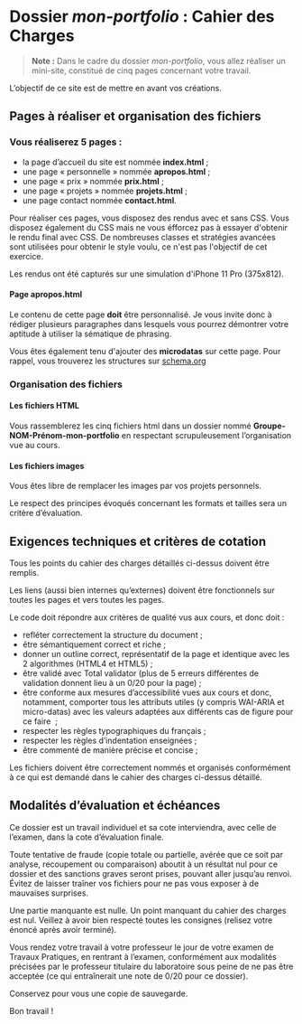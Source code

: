 # Dossier *mon-portfolio*&nbsp;: Cahier des Charges

> **Note&nbsp;:** Dans le cadre du dossier *mon-portfolio*, vous allez réaliser un mini-site, constitué de cinq pages concernant votre travail.  

L’objectif de ce site est de mettre en avant vos créations.

## Pages à réaliser et organisation des fichiers

### Vous réaliserez 5 pages&nbsp;:

- la page d’accueil du site est nommée **index.html**&nbsp;;
- une page «&nbsp;personnelle&nbsp;» nommée **apropos.html**&nbsp;;
- une page «&nbsp;prix&nbsp;» nommée **prix.html**&nbsp;;
- une page «&nbsp;projets&nbsp;» nommée **projets.html**&nbsp;;
- une page contact nommée **contact.html**.

Pour réaliser ces pages, vous disposez des rendus avec et sans CSS.
Vous disposez également du CSS mais ne vous éfforcez pas à essayer d'obtenir le rendu final avec CSS.
De nombreuses classes et stratégies avancées sont utilisées pour obtenir le style voulu, ce n'est pas l'objectif de cet exercice.

Les rendus ont été capturés sur une simulation d'iPhone 11 Pro (375x812).

#### Page **apropos.html**

Le contenu de cette page **doit** être personnalisé. Je vous invite donc à rédiger plusieurs paragraphes dans lesquels vous pourrez démontrer votre aptitude à utiliser la sématique de phrasing.

Vous êtes également tenu d'ajouter des **microdatas** sur cette page. Pour rappel, vous trouverez les structures sur [schema.org](https://schema.org)

### Organisation des fichiers

#### Les fichiers HTML

Vous rassemblerez les cinq fichiers html dans un dossier nommé **Groupe-NOM-Prénom-mon-portfolio** en respectant scrupuleusement l’organisation vue au cours.

#### Les fichiers images

Vous êtes libre de remplacer les images par vos projets personnels.

Le respect des principes évoqués concernant les formats et tailles sera un critère d’évaluation.


## Exigences techniques et critères de cotation

Tous les points du cahier des charges détaillés ci-dessus doivent être remplis.

Les liens (aussi bien internes qu’externes) doivent être fonctionnels sur toutes les pages et vers toutes les pages.

Le code doit répondre aux critères de qualité vus aux cours, et donc doit&nbsp;:

- refléter correctement la structure du document&nbsp;;
- être sémantiquement correct et riche&nbsp;;
- donner un outline correct, représentatif de la page et identique avec les 2 algorithmes (HTML4 et HTML5)&nbsp;;
- être validé avec Total validator (plus de 5 erreurs différentes de validation donnent lieu à un 0/20 pour la page)&nbsp;;
- être conforme aux mesures d’accessibilité vues aux cours et donc, notamment, comporter tous les attributs utiles (y compris WAI-ARIA et micro-datas) avec les valeurs adaptées aux différents cas de figure pour ce faire &nbsp;;
- respecter les règles typographiques du français&nbsp;;
- respecter les règles d’indentation enseignées&nbsp;;
- être commenté de manière précise et concise&nbsp;;

Les fichiers doivent être correctement nommés et organisés conformément à ce qui est demandé dans le cahier des charges ci-dessus détaillé.

## Modalités d’évaluation et échéances

Ce dossier est un travail individuel et sa cote interviendra, avec celle de l’examen, dans la cote d’évaluation finale.

Toute tentative de fraude (copie totale ou partielle, avérée que ce soit par analyse, recoupement ou comparaison) aboutit à un résultat nul pour ce dossier et des sanctions graves seront prises, pouvant aller jusqu’au renvoi. Évitez de laisser traîner vos fichiers pour ne pas vous exposer à de mauvaises surprises. 

Une partie manquante est nulle. Un point manquant du cahier des charges est nul. Veillez à avoir bien respecté toutes les consignes (relisez votre énoncé après avoir terminé).

Vous rendez votre travail à votre professeur le jour de votre examen de Travaux Pratiques, en rentrant à l’examen, conformément aux modalités précisées par le professeur titulaire du laboratoire sous peine de ne pas être acceptée (ce qui entraînerait une note de 0/20 pour ce dossier).

Conservez pour vous une copie de sauvegarde.

Bon travail&nbsp;!